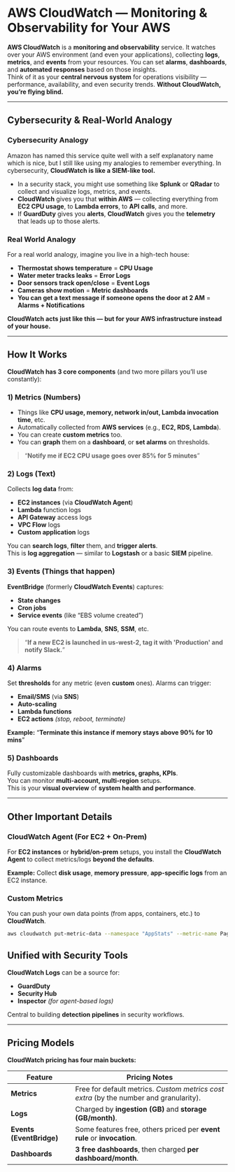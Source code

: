 # **AWS CloudWatch — Monitoring & Observability for Your AWS**

**AWS CloudWatch** is a **monitoring and observability** service. It watches over your AWS environment (and even your applications), collecting **logs**, **metrics**, and **events** from your resources. You can set **alarms**, **dashboards**, and **automated responses** based on those insights.  
Think of it as your **central nervous system** for operations visibility — performance, availability, and even security trends. **Without CloudWatch, you’re flying blind.**

---

## **Cybersecurity & Real-World Analogy**

### **Cybersecurity Analogy**
Amazon has named this service quite well with a self explanatory name which is nice, but I still like using my analogies to remember everything. In cybersecurity, **CloudWatch is like a SIEM-like tool.**

- In a security stack, you might use something like **Splunk** or **QRadar** to collect and visualize logs, metrics, and events.  
- **CloudWatch** gives you that **within AWS** — collecting everything from **EC2 CPU usage**, to **Lambda errors**, to **API calls**, and more.  
- If **GuardDuty** gives you **alerts**, **CloudWatch** gives you the **telemetry** that leads up to those alerts.

### **Real World Analogy**
For a real world analogy, imagine you live in a high-tech house:

- **Thermostat shows temperature** = **CPU Usage**  
- **Water meter tracks leaks** = **Error Logs**  
- **Door sensors track open/close** = **Event Logs**  
- **Cameras show motion** = **Metric dashboards**  
- **You can get a text message if someone opens the door at 2 AM** = **Alarms + Notifications**

**CloudWatch acts just like this — but for your AWS infrastructure instead of your house.**

---

## **How It Works**

**CloudWatch has 3 core components** (and two more pillars you’ll use constantly):

### **1) Metrics (Numbers)**
- Things like **CPU usage, memory, network in/out, Lambda invocation time**, etc.  
- Automatically collected from **AWS services** (e.g., **EC2, RDS, Lambda**).  
- You can create **custom metrics** too.  
- You can **graph** them on a **dashboard**, or **set alarms** on thresholds.

> “**Notify me if EC2 CPU usage goes over 85% for 5 minutes**”

### **2) Logs (Text)**
Collects **log data** from:

- **EC2 instances** (via **CloudWatch Agent**)  
- **Lambda** function logs  
- **API Gateway** access logs  
- **VPC Flow** logs  
- **Custom application** logs

You can **search logs**, **filter** them, and **trigger alerts**.  
This is **log aggregation** — similar to **Logstash** or a basic **SIEM** pipeline.

### **3) Events (Things that happen)**
**EventBridge** (formerly **CloudWatch Events**) captures:

- **State changes**  
- **Cron jobs**  
- **Service events** (like “EBS volume created”)

You can route events to **Lambda**, **SNS**, **SSM**, etc.

> “**If a new EC2 is launched in us-west-2, tag it with 'Production' and notify Slack.**”

### **4) Alarms**
Set **thresholds** for any metric (even **custom** ones). Alarms can trigger:

- **Email/SMS** (via **SNS**)  
- **Auto-scaling**  
- **Lambda functions**  
- **EC2 actions** *(stop, reboot, terminate)*

**Example:** “**Terminate this instance if memory stays above 90% for 10 mins**”

### **5) Dashboards**
Fully customizable dashboards with **metrics, graphs, KPIs**.  
You can monitor **multi-account, multi-region** setups.  
This is your **visual overview** of **system health and performance**.

---

## **Other Important Details**

### **CloudWatch Agent (For EC2 + On-Prem)**
For **EC2 instances** or **hybrid/on-prem** setups, you install the **CloudWatch Agent** to collect metrics/logs **beyond the defaults**.

**Example:** Collect **disk usage**, **memory pressure**, **app-specific logs** from an EC2 instance.

### **Custom Metrics**
You can push your own data points (from apps, containers, etc.) to **CloudWatch**.

```bash
aws cloudwatch put-metric-data --namespace "AppStats" --metric-name PageLoadTime --value 3.4
```

## **Unified with Security Tools**

**CloudWatch Logs** can be a source for:

- **GuardDuty**
- **Security Hub**
- **Inspector** _(for agent-based logs)_

Central to building **detection pipelines** in security workflows.

---

## **Pricing Models**

**CloudWatch pricing has four main buckets:**

| **Feature**            | **Pricing Notes**                                                                 |
|------------------------|------------------------------------------------------------------------------------|
| **Metrics**            | Free for default metrics. _Custom metrics cost extra_ (by the number and granularity). |
| **Logs**               | Charged by **ingestion (GB)** and **storage (GB/month)**.                          |
| **Events (EventBridge)** | Some features free, others priced per **event rule** or **invocation**.          |
| **Dashboards**         | **3 free dashboards**, then charged **per dashboard/month**.                       |
